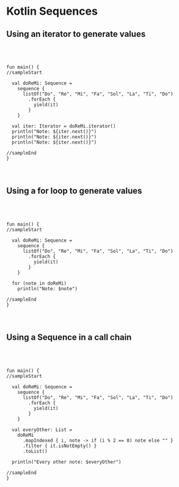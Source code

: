 # Kotlin Sequences


## Using an iterator to generate values
<pre class="kotlin-code" theme="idea" indent="4" style="padding: 36px 0;"><code>
fun main() {
//sampleStart

  val doReMi: Sequence<String> =
    sequence {
      listOf("Do", "Re", "Mi", "Fa", "Sol", "La", "Ti", "Do")
        .forEach {
          yield(it)
        }
    }

  val iter: Iterator<String> = doReMi.iterator()
  println("Note: ${iter.next()}")
  println("Note: ${iter.next()}")
  println("Note: ${iter.next()}")

//sampleEnd
}
</code></pre>


## Using a for loop to generate values
<pre class="kotlin-code" theme="idea" indent="4" style="padding: 36px 0;"><code>
fun main() {
//sampleStart

  val doReMi: Sequence<String> =
    sequence {
      listOf("Do", "Re", "Mi", "Fa", "Sol", "La", "Ti", "Do")
        .forEach {
          yield(it)
        }
    }

  for (note in doReMi)
    println("Note: $note")

//sampleEnd
}
</code></pre>

## Using a Sequence in a call chain
<pre class="kotlin-code" theme="idea" indent="4" style="padding: 36px 0;"><code>
fun main() {
//sampleStart

  val doReMi: Sequence<String> =
    sequence {
      listOf("Do", "Re", "Mi", "Fa", "Sol", "La", "Ti", "Do")
        .forEach {
          yield(it)
        }
    }

  val everyOther: List<String> =
    doReMi
      .mapIndexed { i, note -> if (i % 2 == 0) note else "" }
      .filter { it.isNotEmpty() }
      .toList()

  println("Every other note: $everyOther")

//sampleEnd
}
</code></pre>
